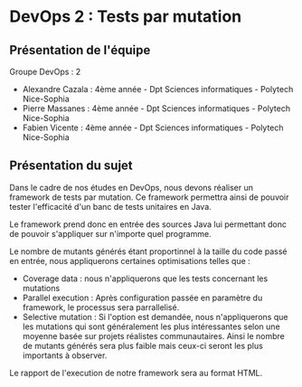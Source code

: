 # DevOps 2 : Tests par mutation
	
## Présentation de l'équipe

Groupe DevOps : 2

- Alexandre Cazala : 4ème année - Dpt Sciences informatiques - Polytech Nice-Sophia
- Pierre Massanes : 4ème année - Dpt Sciences informatiques - Polytech Nice-Sophia
- Fabien Vicente : 4ème année - Dpt Sciences informatiques - Polytech Nice-Sophia

## Présentation du sujet

Dans le cadre de nos études en DevOps, nous devons réaliser un framework de tests par mutation. 
Ce framework permettra ainsi de pouvoir tester l'efficacité d'un banc de tests unitaires en Java.

Le framework prend donc en entrée des sources Java lui permettant donc de pouvoir s'appliquer sur n'importe quel programme.

Le nombre de mutants générés étant proportinnel à la taille du code passé en entrée, nous appliquerons certaines optimisations telles que :
- Coverage data : nous n'appliquerons que les tests concernant les mutations
- Parallel execution : Après configuration passée en paramètre du framework, le processus sera parrallelisé. 
- Selective mutation : Si l'option est demandée, nous n'appliquerons que les mutations qui sont généralement les plus intéressantes selon une moyenne basée sur projets réalistes communautaires. 
Ainsi le nombre de mutants générés sera plus faible mais ceux-ci seront les plus importants à observer.

Le rapport de l'execution de notre framework sera au format HTML.


